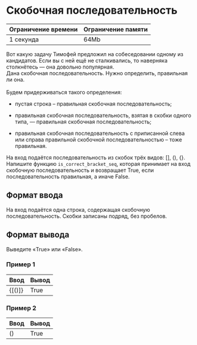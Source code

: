 # Скобочная последовательность

| Ограничение времени | Ограничение памяти |
|---------------------|--------------------|
| 1 секунда           | 64Mb               |

Вот какую задачу Тимофей предложил на собеседовании одному из кандидатов. Если вы с ней ещё не сталкивались, то наверняка столкнётесь — она довольно популярная.<br>
Дана скобочная последовательность. Нужно определить, правильная ли она.<br>
<br>
Будем придерживаться такого определения:

 * пустая строка – правильная скобочная последовательность;

 * правильная скобочная последовательность, взятая в скобки одного типа, — правильная скобочная последовательность;

 * правильная скобочная последовательность с приписанной слева или справа правильной скобочной последовательностью – тоже правильная.

На вход подаётся последовательность из скобок трёх видов: [], (), {}.<br>
Напишите функцию `is_correct_bracket_seq`, которая принимает на вход скобочную последовательность и возвращает True, если последовательность правильная, а иначе False.

## Формат ввода

На вход подаётся одна строка, содержащая скобочную последовательность. Скобки записаны подряд, без пробелов.

## Формат вывода

Выведите «True» или «False».

### Пример 1

| Ввод   | Вывод |
|--------|-------|
| {[()]} | True  |

### Пример 2

| Ввод | Вывод |
|------|-------|
| ()   | True  |
